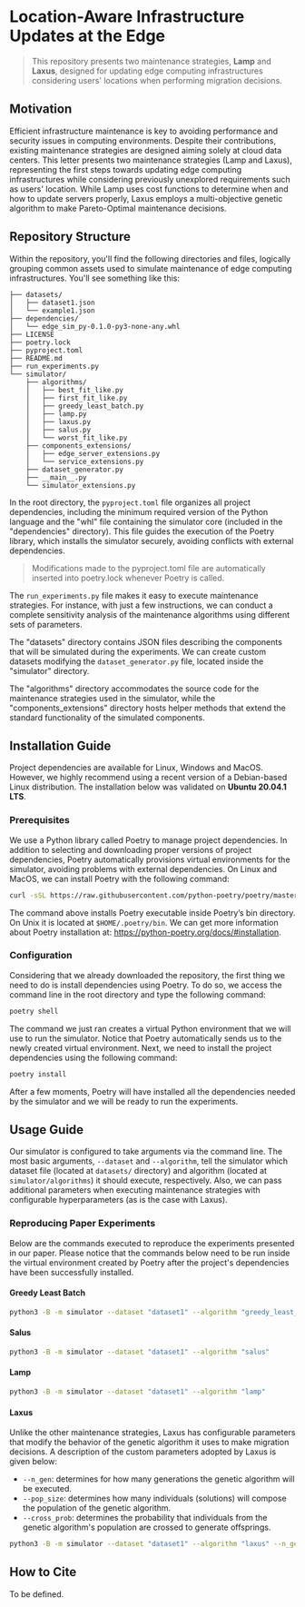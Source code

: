 # Location-Aware Infrastructure Updates at the Edge

> This repository presents two maintenance strategies, **Lamp** and **Laxus**, designed for updating edge computing infrastructures considering users' locations when performing migration decisions.



## Motivation

Efficient infrastructure maintenance is key to avoiding performance and security issues in computing environments. Despite their contributions, existing maintenance strategies are designed aiming solely at cloud data centers. This letter presents two maintenance strategies (Lamp and Laxus), representing the first steps towards updating edge computing infrastructures while considering previously unexplored requirements such as users' location. While Lamp uses cost functions to determine when and how to update servers properly, Laxus employs a multi-objective genetic algorithm to make Pareto-Optimal maintenance decisions.

## Repository Structure

Within the repository, you'll find the following directories and files, logically grouping common assets used to simulate maintenance of edge computing infrastructures. You'll see something like this:

```
├── datasets/
│   ├── dataset1.json
│   └── example1.json
├── dependencies/
│   └── edge_sim_py-0.1.0-py3-none-any.whl
├── LICENSE
├── poetry.lock
├── pyproject.toml
├── README.md
├── run_experiments.py
└── simulator/
    ├── algorithms/
    │   ├── best_fit_like.py
    │   ├── first_fit_like.py
    │   ├── greedy_least_batch.py
    │   ├── lamp.py
    │   ├── laxus.py
    │   ├── salus.py
    │   └── worst_fit_like.py
    ├── components_extensions/
    │   ├── edge_server_extensions.py
    │   └── service_extensions.py
    ├── dataset_generator.py
    ├── __main__.py
    └── simulator_extensions.py
```

In the root directory, the `pyproject.toml` file organizes all project dependencies, including the minimum required version of the Python language and the "whl" file containing the simulator core (included in the "dependencies" directory). This file guides the execution of the Poetry library, which installs the simulator securely, avoiding conflicts with external dependencies.

> Modifications made to the pyproject.toml file are automatically inserted into poetry.lock whenever Poetry is called.

The `run_experiments.py` file makes it easy to execute maintenance strategies. For instance, with just a few instructions, we can conduct a complete sensitivity analysis of the maintenance algorithms using different sets of parameters.

The "datasets" directory contains JSON files describing the components that will be simulated during the experiments. We can create custom datasets modifying the `dataset_generator.py` file, located inside the "simulator" directory.

The "algorithms" directory accommodates the source code for the maintenance strategies used in the simulator, while the "components_extensions" directory hosts helper methods that extend the standard functionality of the simulated components. 



## Installation Guide

Project dependencies are available for Linux, Windows and MacOS. However, we highly recommend using a recent version of a Debian-based Linux distribution. The installation below was validated on **Ubuntu 20.04.1 LTS**.

### Prerequisites

We use a Python library called Poetry to manage project dependencies. In addition to selecting and downloading proper versions of project dependencies, Poetry automatically provisions virtual environments for the simulator, avoiding problems with external dependencies. On Linux and MacOS, we can install Poetry with the following command:

```bash
curl -sSL https://raw.githubusercontent.com/python-poetry/poetry/master/get-poetry.py | python -
```

The command above installs Poetry executable inside Poetry’s bin directory. On Unix it is located at `$HOME/.poetry/bin`. We can get more information about Poetry installation at: https://python-poetry.org/docs/#installation.

### Configuration

Considering that we already downloaded the repository, the first thing we need to do is install dependencies using Poetry. To do so, we access the command line in the root directory and type the following command:

```bash
poetry shell
```

The command we just ran creates a virtual Python environment that we will use to run the simulator. Notice that Poetry automatically sends us to the newly created virtual environment. Next, we need to install the project dependencies using the following command:

```bash
poetry install
```

After a few moments, Poetry will have installed all the dependencies needed by the simulator and we will be ready to run the experiments.

## Usage Guide

Our simulator is configured to take arguments via the command line. The most basic arguments, `--dataset` and `--algorithm`, tell the simulator which dataset file (located at `datasets/` directory) and algorithm (located at `simulator/algorithms`) it should execute, respectively. Also, we can pass additional parameters when executing maintenance strategies with configurable hyperparameters (as is the case with Laxus).

### Reproducing Paper Experiments

Below are the commands executed to reproduce the experiments presented in our paper. Please notice that the commands below need to be run inside the virtual environment created by Poetry after the project's dependencies have been successfully installed.

#### Greedy Least Batch

```bash
python3 -B -m simulator --dataset "dataset1" --algorithm "greedy_least_batch"
```

#### Salus

```bash
python3 -B -m simulator --dataset "dataset1" --algorithm "salus"
```

#### Lamp

```bash
python3 -B -m simulator --dataset "dataset1" --algorithm "lamp"
```

#### Laxus

Unlike the other maintenance strategies, Laxus has configurable parameters that modify the behavior of the genetic algorithm it uses to make migration decisions. A description of the custom parameters adopted by Laxus is given below:
- `--n_gen`: determines for how many generations the genetic algorithm will be executed.
- `--pop_size`: determines how many individuals (solutions) will compose the population of the genetic algorithm.
- `--cross_prob`: determines the probability that individuals from the genetic algorithm's population are crossed to generate offsprings.

```bash
python3 -B -m simulator --dataset "dataset1" --algorithm "laxus" --n_gen 800 --pop_size 120 --cross_prob 1
```

## How to Cite

To be defined.


